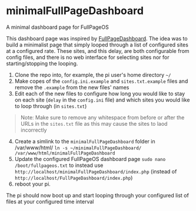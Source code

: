 # minimalFullPageDashboard
A minimal dashboard page for FullPageOS

This dashboard page was inspired by [FullPageDashboard](https://github.com/amitdar/FullPageDashboard). The idea was to build a minimalist page that simply looped through a list of configured sites at a configured rate. These sites, and this delay, are both configurable from config files, and there is no web interface for selecting sites nor for starting/stopping the looping.

1. Clone the repo into, for example, the pi user's home directory `~/`
2. Make copes of the `config.ini.example` and `sites.txt.example` files and remove the `.example` from the new files' names
3. Edit each of the new files to configure how long you would like to stay on each site (`delay` in the `config.ini` file) and which sites you would like to loop through (in `sites.txt`)
> Note: Make sure to remove any whitespace from before or after the URLs in the `sites.txt` file as this may cause the sites to laod incorrectly
4. Create a simlink to the `minimalFullPageDashboard` folder in /var/www/html/ `ln -s ~/minimalFullPageDashboard/ /var/www/html/minimalFullPageDashboard`
5. Update the configured FullPageOS dashboard page `sudo nano /boot/fullpageos.txt` to instead use `http://localhost/minimalFullPageDashboard/index.php` (instead of `http://localhost/FullPageDashboard/index.php`)
6. reboot your pi.

The pi should now boot up and start looping through your configured list of files at your configured time interval